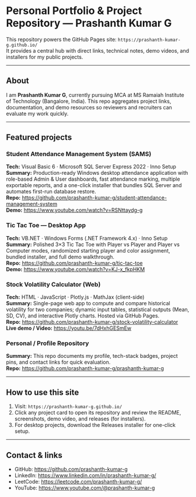# Personal Portfolio & Project Repository — Prashanth Kumar G

This repository powers the GitHub Pages site: `https://prashanth-kumar-g.github.io/`  
It provides a central hub with direct links, technical notes, demo videos, and installers for my public projects.

---

## About

I am **Prashanth Kumar G**, currently pursuing MCA at MS Ramaiah Institute of Technology (Bangalore, India). This repo aggregates project links, documentation, and demo resources so reviewers and recruiters can evaluate my work quickly.

---

## Featured projects

### Student Attendance Management System (SAMS)
**Tech:** Visual Basic 6 · Microsoft SQL Server Express 2022 · Inno Setup  
**Summary:** Production-ready Windows desktop attendance application with role-based Admin & User dashboards, fast attendance marking, multiple exportable reports, and a one-click installer that bundles SQL Server and automates first-run database restore.  
**Repo:** https://github.com/prashanth-kumar-g/student-attendance-management-system  
**Demo:** https://www.youtube.com/watch?v=RSNttaydg-g

### Tic Tac Toe — Desktop App
**Tech:** VB.NET · Windows Forms (.NET Framework 4.x) · Inno Setup  
**Summary:** Polished 3×3 Tic Tac Toe with Player vs Player and Player vs Computer modes, randomized starting player and color assignment, bundled installer, and full demo walkthrough.  
**Repo:** https://github.com/prashanth-kumar-g/tic-tac-toe  
**Demo:** https://www.youtube.com/watch?v=KJ-x_fkpHKM

### Stock Volatility Calculator (Web)
**Tech:** HTML · JavaScript · Plotly.js · MathJax (client-side)  
**Summary:** Single-page web app to compute and compare historical volatility for two companies; dynamic input tables, statistical outputs (Mean, SD, CV), and interactive Plotly charts. Hosted via GitHub Pages.  
**Repo:** https://github.com/prashanth-kumar-g/stock-volatility-calculator  
**Live demo / Video:** https://youtu.be/7dHxhGESmEw

### Personal / Profile Repository
**Summary:** This repo documents my profile, tech-stack badges, project pins, and contact links for quick evaluation.  
**Repo:** https://github.com/prashanth-kumar-g/prashanth-kumar-g

---

## How to use this site

1. Visit: `https://prashanth-kumar-g.github.io/`  
2. Click any project card to open its repository and review the README, screenshots, demo video, and releases (for installers).  
3. For desktop projects, download the Releases installer for one-click setup.

---

## Contact & links

- GitHub: https://github.com/prashanth-kumar-g  
- LinkedIn: https://www.linkedin.com/in/prashanth-kumar-g/
- LeetCode: https://leetcode.com/prashanth-kumar-g/  
- YouTube: https://www.youtube.com/@prashanth-kumar-g  
